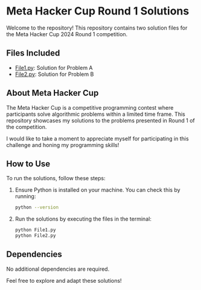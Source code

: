 # Meta Hacker Cup Round 1 Solutions

Welcome to the repository! This repository contains two solution files for the Meta Hacker Cup 2024 Round 1 competition.

## Files Included
- [File1.py](./Problem%201/subway_sonic.py): Solution for Problem A 
- [File2.py](./Problem%204/substitution_cipher.py): Solution for Problem B 

## About Meta Hacker Cup
The Meta Hacker Cup is a competitive programming contest where participants solve algorithmic problems within a limited time frame. This repository showcases my solutions to the problems presented in Round 1 of the competition.

I would like to take a moment to appreciate myself for participating in this challenge and honing my programming skills!

## How to Use
To run the solutions, follow these steps:

1. Ensure Python is installed on your machine. You can check this by running:
    ```bash
    python --version
    ```

2. Run the solutions by executing the files in the terminal:
    ```bash
    python File1.py
    python File2.py
    ```

## Dependencies
No additional dependencies are required.

Feel free to explore and adapt these solutions!